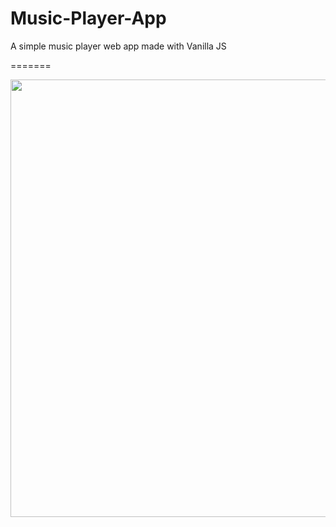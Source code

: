 # Music-Player-App
A simple music player web app made with Vanilla JS


=======
<html>
  <img src="https://user-images.githubusercontent.com/47085691/115906400-4cbf1c80-a489-11eb-8cd7-db10eccaa5f6.png" width=700/>
</html>

